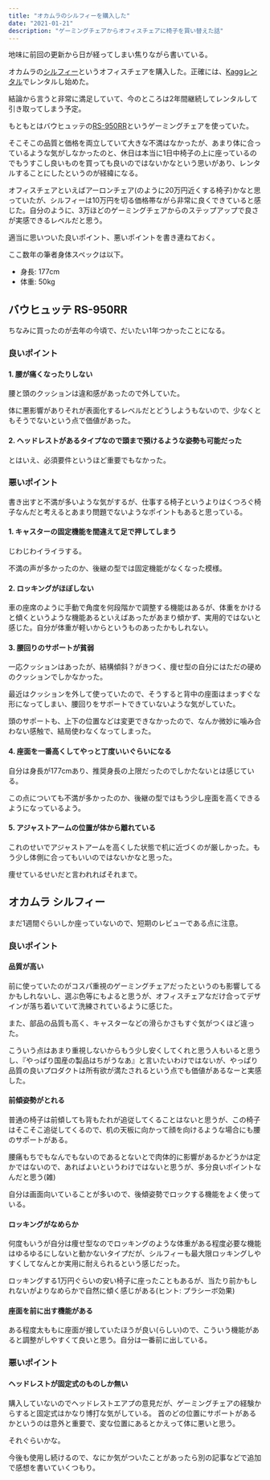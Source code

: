 ```yaml
---
title: "オカムラのシルフィーを購入した"
date: "2021-01-21"
description: "ゲーミングチェアからオフィスチェアに椅子を買い替えた話"
---
```


地味に前回の更新から日が経ってしまい焦りながら書いている。

オカムラの[シルフィー](https://www.okamura.co.jp/product/seating/sylphy/)というオフィスチェアを購入した。正確には、[Kaggレンタル](https://www.kagg.jp/rental/)でレンタルし始めた。

結論から言うと非常に満足していて、今のところは2年間継続してレンタルして引き取ってしまう予定。

もともとはバウヒュッテの[RS-950RR](https://www.amazon.co.jp/dp/B06Y6883LY)というゲーミングチェアを使っていた。

そこそこの品質と価格を両立していて大きな不満はなかったが、あまり体に合っているような気がしなかったのと、休日は本当に1日中椅子の上に座っているのでもうすこし良いものを買っても良いのではないかなという思いがあり、レンタルすることにしたというのが経緯になる。

オフィスチェアといえばアーロンチェア(のように20万円近くする椅子)かなと思っていたが、シルフィーは10万円を切る価格帯ながら非常に良くできていると感じた。自分のように、3万ほどのゲーミングチェアからのステップアップで良さが実感できるレベルだと思う。

適当に思いついた良いポイント、悪いポイントを書き連ねておく。

ここ数年の筆者身体スペックは以下。

- 身長: 177cm
- 体重: 50kg

## バウヒュッテ RS-950RR

ちなみに買ったのが去年の今頃で、だいたい1年つかったことになる。

### 良いポイント

#### 1. 腰が痛くなったりしない

腰と頭のクッションは違和感があったので外していた。

体に悪影響がありそれが表面化するレベルだとどうしようもないので、少なくともそうでないという点で価値があった。

#### 2. ヘッドレストがあるタイプなので頭まで預けるような姿勢も可能だった

とはいえ、必須要件というほど重要でもなかった。

### 悪いポイント

書き出すと不満が多いような気がするが、仕事する椅子というよりはくつろぐ椅子なんだと考えるとあまり問題でないようなポイントもあると思っている。

#### 1. キャスターの固定機能を間違えて足で押してしまう

じわじわイライラする。

不満の声が多かったのか、後継の型では固定機能がなくなった模様。

#### 2. ロッキングがほぼしない

車の座席のように手動で角度を何段階かで調整する機能はあるが、体重をかけると傾くというような機能あるといえばあったがあまり傾かず、実用的ではないと感じた。自分が体重が軽いからというものあったかもしれない。

#### 3. 腰回りのサポートが貧弱

一応クッションはあったが、結構傾斜？がきつく、痩せ型の自分にはただの硬めのクッションでしかなかった。

最近はクッションを外して使っていたので、そうすると背中の座面はまっすぐな形になってしまい、腰回りをサポートできていないような気がしていた。

頭のサポートも、上下の位置などは変更できなかったので、なんか微妙に噛み合わない感触で、結局使わなくなってしまった。

#### 4. 座面を一番高くしてやっと丁度いいぐらいになる

自分は身長が177cmあり、推奨身長の上限だったのでしかたないとは感じている。

この点についても不満が多かったのか、後継の型ではもう少し座面を高くできるようになっているよう。

#### 5. アジャストアームの位置が体から離れている

これのせいでアジャストアームを高くした状態で机に近づくのが厳しかった。もう少し体側に合ってもいいのではないかなと思った。

痩せているせいだと言われればそれまで。

## オカムラ シルフィー

まだ1週間ぐらいしか座っていないので、短期のレビューである点に注意。

### 良いポイント

#### 品質が高い

前に使っていたのがコスパ重視のゲーミングチェアだったというのも影響してるかもしれないし、選ぶ色等にもよると思うが、オフィスチェアなだけ合ってデザインが落ち着いていて洗練されているように感じた。

また、部品の品質も高く、キャスターなどの滑らかさもすぐ気がつくほど違った。

こういう点はあまり重視しないからもう少し安くしてくれと思う人もいると思うし、『やっぱり国産の製品はちがうなあ』と言いたいわけではないが、やっぱり品質の良いプロダクトは所有欲が満たされるという点でも価値があるなーと実感した。

#### 前傾姿勢がとれる

普通の椅子は前傾しても背もたれが追従してくることはないと思うが、この椅子はそこそこ追従してくるので、机の天板に向かって顔を向けるような場合にも腰のサポートがある。

腰痛もちでもなんでもないのであるとないとで肉体的に影響があるかどうかは定かではないので、あればよいというわけではないと思うが、多分良いポイントなんだと思う(雑)

自分は画面向いていることが多いので、後傾姿勢でロックする機能をよく使っている。

#### ロッキングがなめらか

何度もいうが自分は痩せ型なのでロッキングのような体重がある程度必要な機能はゆるゆるにしないと動かないタイプだが、シルフィーも最大限ロッキングしやすくしてなんとか実用に耐えられるという感じだった。

ロッキングする1万円ぐらいの安い椅子に座ったこともあるが、当たり前かもしれないがよりなめらかで自然に傾く感じがある(ヒント:
プラシーボ効果)

#### 座面を前に出す機能がある

ある程度太ももに座面が接していたほうが良い(らしい)ので、こういう機能があると調整がしやすくて良いと思う。自分は一番前に出している。

### 悪いポイント

#### ヘッドレストが固定式のものしか無い

購入していないのでヘッドレストエアプの意見だが、ゲーミングチェアの経験からすると固定式はかなり博打な気がしている。
首のどの位置にサポートがあるかというのは意外と重要で、変な位置にあるとかえって体に悪いと思う。

それぐらいかな。

今後も使用し続けるので、なにか気がついたことがあったら別の記事などで追加で感想を書いていくつもり。
